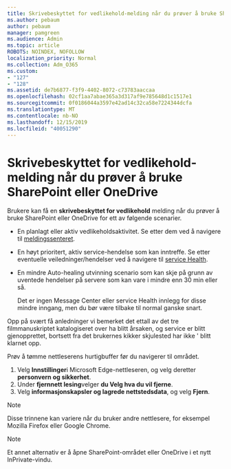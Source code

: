 ```yaml
---
title: Skrivebeskyttet for vedlikehold-melding når du prøver å bruke SharePoint eller OneDrive
ms.author: pebaum
author: pebaum
manager: pamgreen
ms.audience: Admin
ms.topic: article
ROBOTS: NOINDEX, NOFOLLOW
localization_priority: Normal
ms.collection: Adm_O365
ms.custom:
- "127"
- "128"
ms.assetid: de7b6877-f3f9-4402-8072-c73783aaccaa
ms.openlocfilehash: 02cf1aa7abae365a3d317af9e785648d1c1517e1
ms.sourcegitcommit: 0f0186044a3597e42ad14c32ca58e7224344dcfa
ms.translationtype: MT
ms.contentlocale: nb-NO
ms.lasthandoff: 12/15/2019
ms.locfileid: "40051290"
---
```

# <a name="read-only-for-maintenance-message-when-attempting-to-use-sharepoint-or-onedrive"></a>Skrivebeskyttet for vedlikehold-melding når du prøver å bruke SharePoint eller OneDrive

Brukere kan få en **skrivebeskyttet for vedlikehold** melding når du prøver å bruke SharePoint eller OneDrive for ett av følgende scenarier. 

-   En planlagt eller aktiv vedlikeholdsaktivitet.  Se etter dem ved å navigere til [meldingssenteret](https://portal.office.com/adminportal/home#/messagecenter).
-   En høyt prioritert, aktiv service-hendelse som kan inntreffe. Se etter eventuelle veiledninger/hendelser ved å navigere til [service Health](https://portal.office.com/adminportal/home#/servicehealth).
-   En mindre Auto-healing utvinning scenario som kan skje på grunn av uventede hendelser på servere som kan vare i mindre enn 30 min eller så. 
    
    Det er ingen Message Center eller service Health innlegg for disse mindre inngang, men du bør være tilbake til normal ganske snart.

Opp på svært få anledninger vi bemerket det ettall av det tre filmmanuskriptet katalogiseret over ha blitt årsaken, og service er blitt gjenopprettet, bortsett fra det brukernes kikker skjulested har ikke ' blitt klarnet opp.

Prøv å tømme nettleserens hurtigbuffer før du navigerer til området.

1. Velg **Innstillinger**i Microsoft Edge-nettleseren, og velg deretter **personvern og sikkerhet**.
2. Under **fjernnett lesing**velger **du Velg hva du vil fjerne**.
3. Velg **informasjonskapsler og lagrede nettstedsdata**, og velg **Fjern**.

>[!Note] 
> Disse trinnene kan variere når du bruker andre nettlesere, for eksempel Mozilla Firefox eller Google Chrome.

>[!Note] 
> Et annet alternativ er å åpne SharePoint-området eller OneDrive i et nytt InPrivate-vindu.
